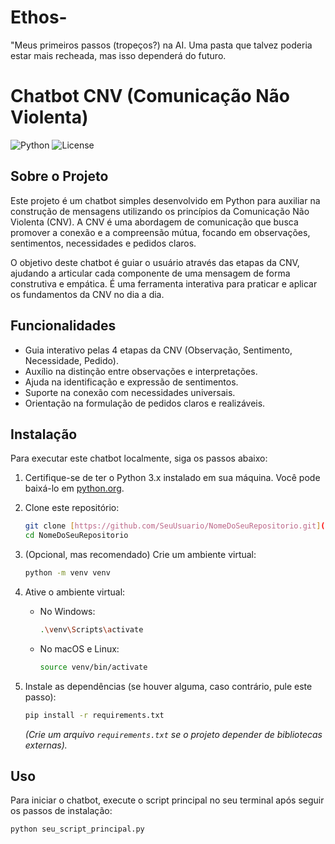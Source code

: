# Ethos-
"Meus primeiros passos (tropeços?) na AI. Uma pasta que talvez poderia estar mais recheada, mas isso dependerá do futuro.
# Chatbot CNV (Comunicação Não Violenta)

![Python](https://img.shields.io/badge/Python-3.x-blue.svg)
![License](https://img.shields.io/badge/License-MIT-green.svg)
## Sobre o Projeto

Este projeto é um chatbot simples desenvolvido em Python para auxiliar na construção de mensagens utilizando os princípios da Comunicação Não Violenta (CNV). A CNV é uma abordagem de comunicação que busca promover a conexão e a compreensão mútua, focando em observações, sentimentos, necessidades e pedidos claros.

O objetivo deste chatbot é guiar o usuário através das etapas da CNV, ajudando a articular cada componente de uma mensagem de forma construtiva e empática. É uma ferramenta interativa para praticar e aplicar os fundamentos da CNV no dia a dia.

## Funcionalidades

* Guia interativo pelas 4 etapas da CNV (Observação, Sentimento, Necessidade, Pedido).
* Auxílio na distinção entre observações e interpretações.
* Ajuda na identificação e expressão de sentimentos.
* Suporte na conexão com necessidades universais.
* Orientação na formulação de pedidos claros e realizáveis.

## Instalação

Para executar este chatbot localmente, siga os passos abaixo:

1.  Certifique-se de ter o Python 3.x instalado em sua máquina. Você pode baixá-lo em [python.org](https://www.python.org/).
2.  Clone este repositório:

    ```bash
    git clone [https://github.com/SeuUsuario/NomeDoSeuRepositorio.git](https://github.com/SeuUsuario/NomeDoSeuRepositorio.git)
    cd NomeDoSeuRepositorio
    ```

3.  (Opcional, mas recomendado) Crie um ambiente virtual:

    ```bash
    python -m venv venv
    ```

4.  Ative o ambiente virtual:

    * No Windows:
        ```bash
        .\venv\Scripts\activate
        ```
    * No macOS e Linux:
        ```bash
        source venv/bin/activate
        ```

5.  Instale as dependências (se houver alguma, caso contrário, pule este passo):

    ```bash
    pip install -r requirements.txt
    ```
    *(Crie um arquivo `requirements.txt` se o projeto depender de bibliotecas externas).*

## Uso

Para iniciar o chatbot, execute o script principal no seu terminal após seguir os passos de instalação:

```bash
python seu_script_principal.py
